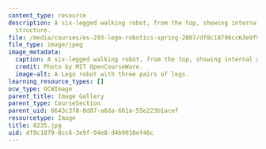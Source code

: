 ```yaml
---
content_type: resource
description: A six-legged walking robot, from the top, showing internal gears and
  structure.
file: /media/courses/es-293-lego-robotics-spring-2007/df0c18798cc63e9f94e8d4b9010ef46c_0235.jpg
file_type: image/jpeg
image_metadata:
  caption: A six-legged walking robot, from the top, showing internal gears and structure.
  credit: Photo by MIT OpenCourseWare.
  image-alt: A Lego robot with three pairs of legs.
learning_resource_types: []
ocw_type: OCWImage
parent_title: Image Gallery
parent_type: CourseSection
parent_uid: 6643c3f8-8d87-a6da-661a-55e223b1acef
resourcetype: Image
title: 0235.jpg
uid: df0c1879-8cc6-3e9f-94e8-d4b9010ef46c
---
```

